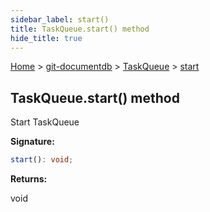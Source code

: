 ```yaml
---
sidebar_label: start()
title: TaskQueue.start() method
hide_title: true
---
```


[Home](./index.md) &gt; [git-documentdb](./git-documentdb.md) &gt; [TaskQueue](./git-documentdb.taskqueue.md) &gt; [start](./git-documentdb.taskqueue.start.md)

## TaskQueue.start() method

Start TaskQueue

<b>Signature:</b>

```typescript
start(): void;
```
<b>Returns:</b>

void

